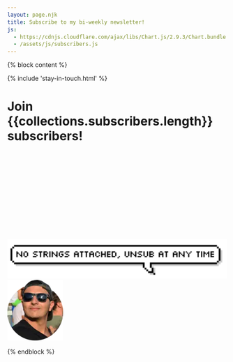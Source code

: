 ```yaml
---
layout: page.njk
title: Subscribe to my bi-weekly newsletter!
js:
  - https://cdnjs.cloudflare.com/ajax/libs/Chart.js/2.9.3/Chart.bundle.min.js
  - /assets/js/subscribers.js
---
```


{% block content %}

{% include 'stay-in-touch.html' %}

<script type="text/javascript">
window.subscribers = {{ collections.subscribers | reverse | json | safe }}
</script>

<h1 class="no-anchor">Join {{collections.subscribers.length}} subscribers!</h1>

<div class="chart-container" style="height: 200px">
  <canvas id="chart" style="height: 200px"></canvas>
</div>


<div reversed class="">
  <div class="">
    <img class="no-shadow" src="/assets/images/speech-bubble-unsub.png">
  </div>
  <div class=" tar">
    <img class="no-shadow" src="/assets/images/cf4.webp">
  </div>
</div>

{% endblock %}
